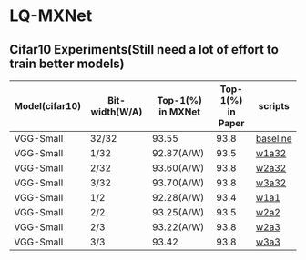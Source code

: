 # LQ-MXNet

## Cifar10 Experiments(Still need a lot of effort to train better models)
| Model(cifar10) | Bit-width(W/A) | Top-1(%) in MXNet | Top-1(%) in Paper |                 scripts                      |
|----------------|----------------|-------------------|-------------------|----------------------------------------------|
| VGG-Small      | 32/32          | 93.55             | 93.8              | [baseline](scripts/train_vggsmall_cifar10_baseline.sh)|
| VGG-Small      | 1/32           | 92.87(A/W)        | 93.5              | [w1a32](scripts/train_vggsmall_cifar10_w1a32.sh)|
| VGG-Small      | 2/32           | 93.60(A/W)        | 93.8              | [w2a32](scripts/train_vggsmall_cifar10_w2a32.sh)|
| VGG-Small      | 3/32           | 93.70(A/W)        | 93.8              | [w3a32](scripts/train_vggsmall_cifar10_w3a32.sh)|
| VGG-Small      | 1/2            | 92.28(A/W)        | 93.4              | [w1a1](scripts/train_vggsmall_cifar10_w1a2.sh) |
| VGG-Small      | 2/2            | 93.25(A/W)        | 93.5              | [w2a2](scripts/train_vggsmall_cifar10_w2a2.sh) |
| VGG-Small      | 2/3            | 93.22(A/W)        | 93.8              | [w2a3](scripts/train_vggsmall_cifar10_w2a3.sh) |
| VGG-Small      | 3/3            | 93.42             | 93.8              | [w3a3](scripts/train_vggsmall_cifar10_w3a3.sh) |